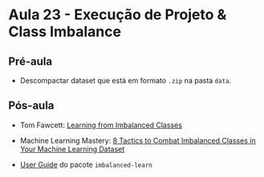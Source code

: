 # Aula 23 - Execução de Projeto & Class Imbalance


## Pré-aula

- Descompactar dataset que está em formato `.zip` na pasta `data`.

## Pós-aula

- Tom Fawcett: [Learning from Imbalanced Classes](http://www.svds.com/learning-imbalanced-classes)

- Machine Learning Mastery: [8 Tactics to Combat Imbalanced Classes in Your Machine Learning Dataset](https://machinelearningmastery.com/tactics-to-combat-imbalanced-classes-in-your-machine-learning-dataset)

- [User Guide](http://contrib.scikit-learn.org/imbalanced-learn/stable/user_guide.html) do pacote `imbalanced-learn`
